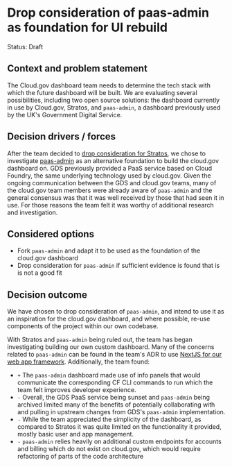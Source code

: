 # Drop consideration of paas-admin as foundation for UI rebuild

Status: Draft

## Context and problem statement

The Cloud.gov dashboard team needs to determine the tech stack with which the future dashboard will be built. We are evaluating several possibilities, including two open source solutions: the dashboard currently in use by Cloud.gov, Stratos, and `paas-admin`, a dashboard previously used by the UK's Government Digital Service.

## Decision drivers / forces

After the team decided to [drop consideration for Stratos](https://github.com/cloud-gov/cg-ui/blob/main/docs/adr/01_drop-consideration-of-stratos.md), we chose to investigate [paas-admin](https://github.com/alphagov/paas-admin) as an alternative foundation to build the cloud.gov dashboard on. GDS previously provided a PaaS service based on Cloud Foundry, the same underlying technology used by cloud.gov. Given the ongoing communication between the GDS and cloud.gov teams, many of the cloud.gov team members were already aware of `paas-admin` and the general consensus was that it was well received by those that had seen it in use. For those reasons the team felt it was worthy of additional research and investigation.

## Considered options
* Fork `paas-admin` and adapt it to be used as the foundation of the cloud.gov dashboard
* Drop consideration for `paas-admin` if sufficient evidence is found that is is not a good fit

## Decision outcome
We have chosen to drop consideration of `paas-admin`, and intend to use it as an inspiration for the cloud.gov dashboard, and where possible, re-use components of the project within our own codebase.

With Stratos and `paas-admin` being ruled out, the team has began investigating building our own custom dashboard. Many of the concerns related to `paas-admin` can be found in the team's ADR to use [NextJS for our web app framework](https://github.com/cloud-gov/cg-ui/blob/main/docs/adr/002_use-nextjs-for-web-framework.md). Additionally, the team found:

* `+` The `paas-admin` dashboard made use of info panels that would communicate the corresponding CF CLI commands to run which the team felt improves developer experience.
* `-` Overall, the GDS PaaS service being sunset and `paas-admin` being archived limited many of the benefits of potentially collaborating with and pulling in upstream changes from GDS's `paas-admin` implementation.
* `-` While the team appreciated the simplicity of the dashboard, as compared to Stratos it was quite limited on the functionality it provided, mostly basic user and app management.
* `-` `paas-admin` relies heavily on additional custom endpoints for accounts and billing which do not exist on cloud.gov, which would require refactoring of parts of the code architecture
